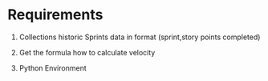 # Requirements

1. Collections historic Sprints data in format (sprint,story points completed)

2. Get the formula how to calculate velocity

3. Python Environment
